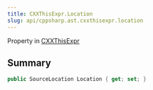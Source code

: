 ```yaml
---
title: CXXThisExpr.Location
slug: api/cppsharp.ast.cxxthisexpr.location
---
```

Property in [CXXThisExpr](/api/cppsharp/ast/cxxthisexpr)

## Summary



```csharp
public SourceLocation Location { get; set; }
```

